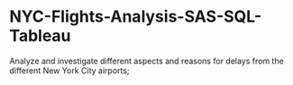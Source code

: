 # NYC-Flights-Analysis-SAS-SQL-Tableau
Analyze and investigate different aspects and reasons for delays from the different New York City airports;
